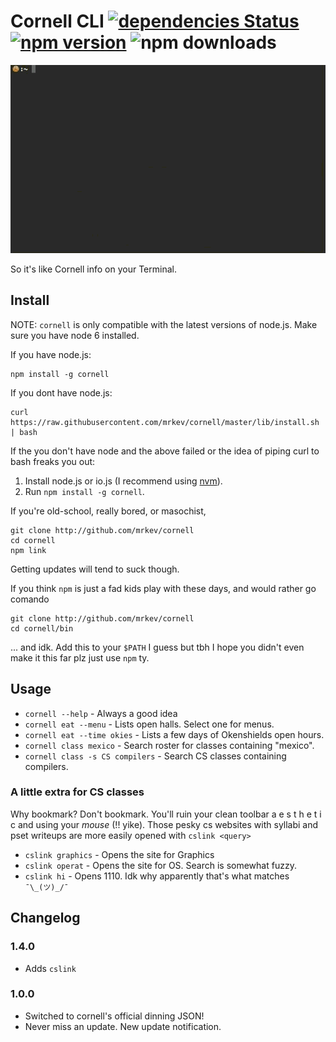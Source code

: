# Cornell CLI [![dependencies Status](https://david-dm.org/mrkev/cornell/status.svg)](https://david-dm.org/mrkev/cornell) [![npm version](https://badge.fury.io/js/cornell.svg)](https://badge.fury.io/js/cornell) ![npm downloads](https://img.shields.io/npm/dt/localeval.svg)

![gif 🙌](https://github.com/mrkev/cornell/raw/gh-pages/images/usage.gif)

So it's like Cornell info on your Terminal.

## Install

NOTE: `cornell` is only compatible with the latest versions of node.js. Make sure you have node 6 installed.

If you have node.js:

    npm install -g cornell

If you dont have node.js:

    curl https://raw.githubusercontent.com/mrkev/cornell/master/lib/install.sh | bash

If the you don't have node and the above failed or the idea of piping curl to bash freaks you out:

1. Install node.js or io.js (I recommend using [nvm](https://github.com/creationix/nvm)).
2. Run `npm install -g cornell`.

If you're old-school, really bored, or masochist,

    git clone http://github.com/mrkev/cornell
    cd cornell
    npm link

Getting updates will tend to suck though.

If you think `npm` is just a fad kids play with these days, and would rather go comando

    git clone http://github.com/mrkev/cornell
    cd cornell/bin

... and idk. Add this to your `$PATH` I guess but tbh I hope you didn't even make it this far plz just use `npm` ty.

## Usage
 - `cornell --help` - Always a good idea
 - `cornell eat --menu` - Lists open halls. Select one for menus.
 - `cornell eat --time okies` - Lists a few days of Okenshields open hours.
 - `cornell class mexico` - Search roster for classes containing "mexico".
 - `cornell class -s CS compilers` - Search CS classes containing compilers.

### A little extra for CS classes

Why bookmark? Don't bookmark. You'll ruin your clean toolbar a e s t h e t i c and using your _mouse_ (!! yike). Those pesky cs websites with syllabi and pset writeups are more easily opened with `cslink <query>`

- `cslink graphics` - Opens the site for Graphics
- `cslink operat` - Opens the site for OS. Search is somewhat fuzzy.
- `cslink hi` - Opens 1110. Idk why apparently that's what matches `¯\_(ツ)_/¯`

## Changelog

### 1.4.0
- Adds `cslink`

### 1.0.0
- Switched to cornell's official dinning JSON!
- Never miss an update. New update notification.

